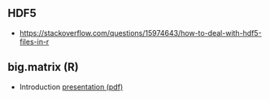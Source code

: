 ## HDF5

- https://stackoverflow.com/questions/15974643/how-to-deal-with-hdf5-files-in-r

## big.matrix (R)

- Introduction [presentation (pdf)](http://www.chrisbilder.com/compstat/presentations/Xiaojuan/Presentation_bigmemory.pdf)
